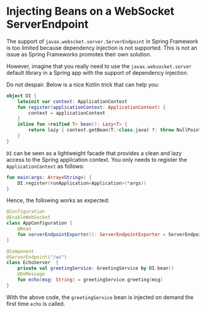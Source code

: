 # Injecting Beans on a WebSocket ServerEndpoint 

The support of `javax.webscket.server.ServerEndpoint` in Spring Framework is too limited because dependency 
injection is not supported. This is not an issue as Spring Frameworks promotes their own solution.

However, imagine that you really need to use the `javax.websocket.server` default library in a Spring app 
with the support of dependency injection. 

Do not despair. Below is a nice Kotlin trick that can help you:

```kotlin
object DI {
    lateinit var context: ApplicationContext
    fun register(applicationContext: ApplicationContext) {
        context = applicationContext
    }
    inline fun <reified T> bean(): Lazy<T> {
        return lazy { context.getBean(T::class.java) ?: throw NullPointerException() }
    }
}
```

`DI` can be seen as a lightweight facade that provides a clean and lazy access to the Spring application context.
You only needs to register the `ApplicationContext` as follows:

```kotlin
fun main(args: Array<String>) {
	DI.register(runApplication<Application>(*args))
}
```

Hence, the following works as expected:

```kotlin
@Configuration
@EnableWebSocket
class AppConfiguration {
    @Bean
    fun serverEndpointExporter(): ServerEndpointExporter = ServerEndpointExporter()
}

@Component
@ServerEndpoint("/ws")
class EchoServer  {
	private val greetingService: GreetingService by DI.bean()
	@OnMessage
	fun echo(msg: String) = greetingService.greeting(msg)
}
```

With the above code, the `greetingService` bean is injected on demand the first time `echo` is called.
